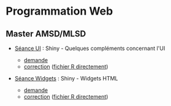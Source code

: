 # Programmation Web

## Master AMSD/MLSD

- [Séance UI](seance-ui) : Shiny - Quelques compléments concernant l'UI
    - [demande](seance-ui-demande)
    - [correction](seance-ui-correction) ([fichier R directement](seance-ui-correction.R))

- [Séance Widgets](seance-widgets) : Shiny - Widgets HTML
    - [demande](seance-widgets-demande)
    - [correction](seance-widgets-correction) ([fichier R directement](seance-widgets-correction.R))


